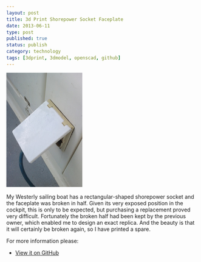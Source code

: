 ```yaml
--- 
layout: post 
title: 3d Print Shorepower Socket Faceplate
date: 2013-06-11
type: post 
published: true 
status: publish
category: technology
tags: [3dprint, 3dmodel, openscad, github]
---
```


<a href="/assets/shorepower-faceplate.jpg"><img src="/assets/shorepower-faceplate_300.jpg" class="image-right" alt="Shorepower Faceplate"></a>

My Westerly sailing boat has a rectangular-shaped shorepower socket and
the faceplate was broken in half. Given its very exposed position in the
cockpit, this is only to be expected, but purchasing a replacement
proved very difficult. Fortunately the broken half had been kept by the
previous owner, which enabled me to design an exact replica. And the
beauty is that it will certainly be broken again, so I have printed a
spare.

<!--more-->

For more information please:

   * [View it on GitHub](https://github.com/chrisjrob/shorepower)
